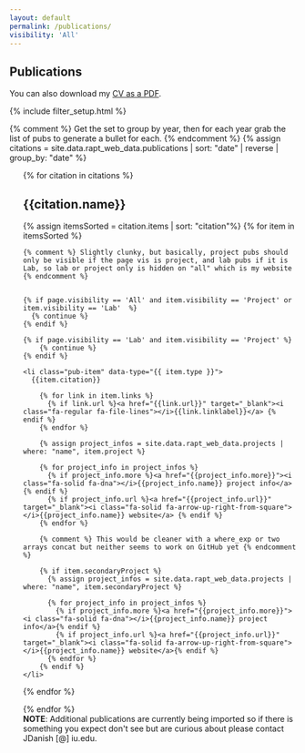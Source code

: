 ```yaml
---
layout: default
permalink: /publications/
visibility: 'All'
---
```


## Publications

You can also download my <a href="../assets/jdanish_webcv.pdf" target="_blank">CV as a PDF</a>.


{% include filter_setup.html %}


{% comment %} Get the set to group by year, then for each year grab the list of pubs to generate a bullet for each. {% endcomment %}
{% assign citations = site.data.rapt_web_data.publications |  sort: "date" | reverse | group_by: "date"  %}
<ul class="pubs">
{% for citation in citations %}


<h2>{{citation.name}}</h2> 

  {% assign itemsSorted = citation.items | sort: "citation"%}
  {% for item in itemsSorted %}

    {% comment %} Slightly clunky, but basically, project pubs should only be visible if the page vis is project, and lab pubs if it is Lab, so lab or project only is hidden on "all" which is my website {% endcomment %} 


    {% if page.visibility == 'All' and item.visibility == 'Project' or  item.visibility == 'Lab'  %}    
      {% continue %}
    {% endif %}

    {% if page.visibility == 'Lab' and item.visibility == 'Project' %}    
        {% continue %}
    {% endif %}

    <li class="pub-item" data-type="{{ item.type }}">
      {{item.citation}}      
      
        {% for link in item.links %}
          {% if link.url %}<a href="{{link.url}}" target="_blank"><i class="fa-regular fa-file-lines"></i>{{link.linklabel}}</a> {% endif %}
        {% endfor %}

        {% assign project_infos = site.data.rapt_web_data.projects | where: "name", item.project %}

        {% for project_info in project_infos %}
          {% if project_info.more %}<a href="{{project_info.more}}"><i class="fa-solid fa-dna"></i>{{project_info.name}} project info</a> {% endif %}
          {% if project_info.url %}<a href="{{project_info.url}}" target="_blank"><i class="fa-solid fa-arrow-up-right-from-square"></i>{{project_info.name}} website</a> {% endif %}
        {% endfor %}

        {% comment %} This would be cleaner with a where_exp or two arrays concat but neither seems to work on GitHub yet {% endcomment %}

        {% if item.secondaryProject %}
          {% assign project_infos = site.data.rapt_web_data.projects | where: "name", item.secondaryProject %}

          {% for project_info in project_infos %}
            {% if project_info.more %}<a href="{{project_info.more}}"><i class="fa-solid fa-dna"></i>{{project_info.name}} project info</a>{% endif %}
            {% if project_info.url %}<a href="{{project_info.url}}" target="_blank"><i class="fa-solid fa-arrow-up-right-from-square"></i>{{project_info.name}} website</a>{% endif %}
          {% endfor %}
        {% endif %}
    </li>
  
  {% endfor %}

{% endfor %}
<br>
<strong>NOTE</strong>: Additional publications are currently being imported so if there is something you expect don't see but are curious about please contact JDanish [@] iu.edu.

